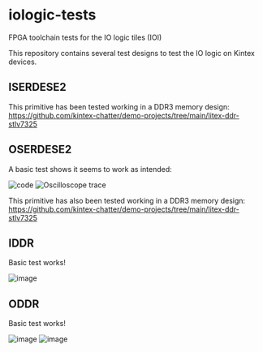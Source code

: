 # iologic-tests
FPGA toolchain tests for the IO logic tiles (IOI)

This repository contains several test designs to test the IO logic on Kintex devices.
## ISERDESE2
This primitive has been tested working in a DDR3 memory design:
https://github.com/kintex-chatter/demo-projects/tree/main/litex-ddr-stlv7325

## OSERDESE2
A basic test shows it seems to work as intended:

![code](https://user-images.githubusercontent.com/148607/206609485-e519deda-3246-4a83-9650-fc9f7380988c.png)
![Oscilloscope trace](https://github.com/kintex-chatter/iologic-tests/blob/main/images/OSERDESE2.png)

This primitive has also been tested working in a DDR3 memory design:
https://github.com/kintex-chatter/demo-projects/tree/main/litex-ddr-stlv7325

## IDDR
Basic test works!

![image](https://user-images.githubusercontent.com/148607/216741861-653bb15d-caca-4015-b583-d1a889ade241.png)

## ODDR
Basic test works!

![image](https://user-images.githubusercontent.com/148607/216742056-289999d4-41bc-4c05-ba6e-0a7e6a7ece91.png)
![image](https://user-images.githubusercontent.com/148607/216742066-f4ba952d-6df5-424d-8f85-2cbc01abc744.png)
